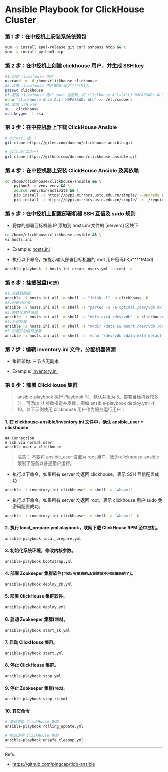 # Ansible Playbook for ClickHouse Cluster

### 第 1 步：在中控机上安装系统依赖包
```bash
yum -y install epel-release git curl sshpass htop && \
yum -y install python3-pip
```

### 第 2 步：在中控机上创建 clickhouse 用户，并生成 SSH key
```bash
#1.创建 clickhouse 用户
useradd -m -d /home/clickhouse clickhouse
#2.设置 clickhouse 用户密码(iKp****tM4d)
passwd clickhouse
#3.配置 clickhouse 用户 sudo 免密码，将 clickhouse ALL=(ALL) NOPASSWD: ALL 添加到文件末尾即可
echo 'clickhouse ALL=(ALL) NOPASSWD: ALL' >> /etc/sudoers
#4.生成 SSH key
su - clickhouse
ssh-keygen -t rsa
```

### 第 3 步：在中控机器上下载 ClickHouse Ansible
```bash
# gitee(二选一)
git clone https://gitee.com/dusenn/clickhouse-ansible.git

# github(二选一)
git clone https://github.com/dusennn/clickhouse-ansible.git
```

### 第 4 步：在中控机器上安装 ClickHouse Ansible 及其依赖
```bash
cd /home/clickhouse/clickhouse-ansible && \
    python3 -m venv venv && \
    source venv/bin/activate && \
    pip install -i https://pypi.mirrors.ustc.edu.cn/simple/ --upgrade pip && \
    pip install -i https://pypi.mirrors.ustc.edu.cn/simple/ -r ./requirements.txt
```

### 第 5 步：在中控机上配置部署机器 SSH 互信及 sudo 规则
- 将你的部署目标机器 IP 添加到 hosts.ini 文件的 [servers] 区块下
```bash
cd /home/clickhouse/clickhouse-ansible && \
vi hosts.ini
```
- Example:
[hosts.ini](./hosts.ini)

- 执行以下命令，按提示输入部署目标机器的 root 用户密码(iKp****tM4d)
```bash
ansible-playbook -i hosts.ini create_users.yml -u root -k 
```

### 第 6 步：挂载磁盘(`可选`)
```bash
#1.查看数据盘
ansible -i hosts.ini all -m shell -a "fdisk -l" -u clickhouse -b
#2.创建分区表
ansible -i hosts.ini all -m shell -a "parted -s -a optimal /dev/vdb mklabel gpt -- mkpart primary ext4 1 -1" -u clickhouse -b
#3.格式化文件系统
ansible -i hosts.ini all -m shell -a "mkfs.ext4 /dev/vdb" -u clickhouse -b
#4.手动挂载
ansible -i hosts.ini all -m shell -a "mkdir /data && mount /dev/vdb /data" -u clickhouse -b
#5.设置开启自动挂载
ansible -i hosts.ini all -m shell -a 'echo "/dev/vdb /data ext4 defaults 0 0" >> /etc/fstab' -u clickhouse -b
```

### 第 7 步：编辑 inventory.ini 文件，分配机器资源

- 集群架构:
三节点无副本

- Example:
[inventory.ini](./inventory.ini)

### 第 8 步：部署 ClickHouse 集群

> ansible-playbook 执行 Playbook 时，默认并发为 5。部署目标机器较多时，可添加 -f 参数指定并发数，例如 ansible-playbook deploy.yml -f 10。以下示例使用 clickhouse 用户作为服务运行用户：

#### 1. 在 clickhouse-ansible/inventory.ini 文件中，确认 ansible_user = clickhouse
```
## Connection
# ssh via normal user
ansible_user = clickhouse
```
> 注意：
> 不要将 ansible_user 设置为 root 用户，因为 clickhouse-ansible 限制了服务以普通用户运行。

- 执行以下命令，如果所有 server 均返回 clickhouse，表示 SSH 互信配置成功：
```bash
ansible -i inventory.ini clickhouse* -m shell -a 'whoami'
```

- 执行以下命令，如果所有 server 均返回 root，表示 clickhouse 用户 sudo 免密码配置成功。
```bash
ansible -i inventory.ini clickhouse* -m shell -a 'whoami' -b
```

#### 2. 执行 local_prepare.yml playbook，联网下载 ClickHouse RPM 至中控机。
```bash
ansible-playbook local_prepare.yml
```

#### 3. 初始化系统环境，修改内核参数。
```bash
ansible-playbook bootstrap.yml
```

#### 4. 部署 Zookeeper 集群软件(`可选:有单独的zk集群就不用部署新的了`)。
```bash
ansible-playbook deploy_zk.yml
```

#### 5. 部署 ClickHouse 集群软件。
```bash
ansible-playbook deploy.yml
```

#### 6. 启动 Zookeeper 集群(`可选`)。
```bash
ansible-playbook start_zk.yml
```

#### 7. 启动 ClickHouse 集群。
```bash
ansible-playbook start.yml
```

#### 8. 停止 ClickHouse 集群。
```bash
ansible-playbook stop.yml
```

#### 9. 停止 Zookeeper 集群(`可选`)。
```bash
ansible-playbook stop_zk.yml
```

#### 10. 其它命令
```bash
# 滚动更新 ClickHouse 集群
ansible-playbook rolling_update.yml

# 彻底清除 ClickHouse 集群
ansible-playbook unsafe_cleanup.yml
```

*****

Refs:

- https://github.com/pingcap/tidb-ansible
